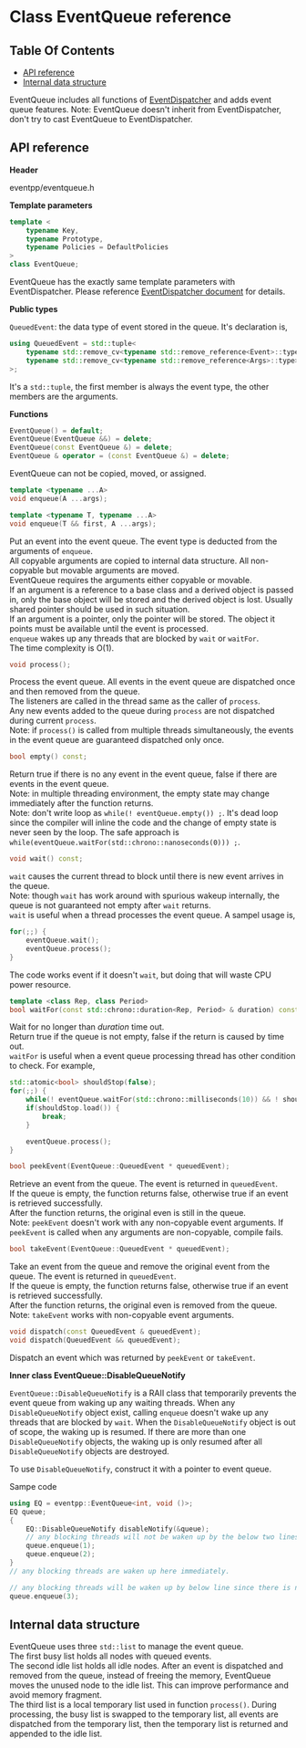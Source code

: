 # Class EventQueue reference

## Table Of Contents

- [API reference](#apis)
- [Internal data structure](#internal-data-structure)

EventQueue includes all functions of [EventDispatcher](eventdispatcher.md) and adds event queue features. Note: EventQueue doesn't inherit from EventDispatcher, don't try to cast EventQueue to EventDispatcher.  

<a name="apis"></a>
## API reference

**Header**

eventpp/eventqueue.h

**Template parameters**

```c++
template <
	typename Key,
	typename Prototype,
	typename Policies = DefaultPolicies
>
class EventQueue;
```

EventQueue has the exactly same template parameters with EventDispatcher. Please reference [EventDispatcher document](eventdispatcher.md) for details.

**Public types**  

`QueuedEvent`: the data type of event stored in the queue. It's declaration is,  
```c++
using QueuedEvent = std::tuple<
	typename std::remove_cv<typename std::remove_reference<Event>::type>::type,
	typename std::remove_cv<typename std::remove_reference<Args>::type>::type...
>;
```
It's a `std::tuple`, the first member is always the event type, the other members are the arguments.

**Functions**

```c++
EventQueue() = default;
EventQueue(EventQueue &&) = delete;
EventQueue(const EventQueue &) = delete;
EventQueue & operator = (const EventQueue &) = delete;
```

EventQueue can not be copied, moved, or assigned.

```c++
template <typename ...A>
void enqueue(A ...args);

template <typename T, typename ...A>
void enqueue(T && first, A ...args);
```  
Put an event into the event queue. The event type is deducted from the arguments of `enqueue`.  
All copyable arguments are copied to internal data structure. All non-copyable but movable arguments are moved.  
EventQueue requires the arguments either copyable or movable.  
If an argument is a reference to a base class and a derived object is passed in, only the base object will be stored and the derived object is lost. Usually shared pointer should be used in such situation.  
If an argument is a pointer, only the pointer will be stored. The object it points must be available until the event is processed.  
`enqueue` wakes up any threads that are blocked by `wait` or `waitFor`.  
The time complexity is O(1).  

```c++
void process();
```  
Process the event queue. All events in the event queue are dispatched once and then removed from the queue.  
The listeners are called in the thread same as the caller of `process`.  
Any new events added to the queue during `process` are not dispatched during current `process`.  
Note: if `process()` is called from multiple threads simultaneously, the events in the event queue are guaranteed dispatched only once.  

```c++
bool empty() const;
```
Return true if there is no any event in the event queue, false if there are events in the event queue.  
Note: in multiple threading environment, the empty state may change immediately after the function returns.  
Note: don't write loop as `while(! eventQueue.empty()) ;`. It's dead loop since the compiler will inline the code and the change of empty state is never seen by the loop. The safe approach is `while(eventQueue.waitFor(std::chrono::nanoseconds(0))) ;`.  

```c++
void wait() const;
```
`wait` causes the current thread to block until there is new event arrives in the queue.  
Note: though `wait` has work around with spurious wakeup internally, the queue is not guaranteed not empty after `wait` returns.  
`wait` is useful when a thread processes the event queue. A sampel usage is,
```c++
for(;;) {
	eventQueue.wait();
	eventQueue.process();
}
```
The code works event if it doesn't `wait`, but doing that will waste CPU power resource.

```c++
template <class Rep, class Period>
bool waitFor(const std::chrono::duration<Rep, Period> & duration) const;
```
Wait for no longer than *duration* time out.  
Return true if the queue is not empty, false if the return is caused by time out.  
`waitFor` is useful when a event queue processing thread has other condition to check. For example,
```c++
std::atomic<bool> shouldStop(false);
for(;;) {
	while(! eventQueue.waitFor(std::chrono::milliseconds(10)) && ! shouldStop.load()) ;
	if(shouldStop.load()) {
		break;
	}

	eventQueue.process();
}
```

```c++
bool peekEvent(EventQueue::QueuedEvent * queuedEvent);
```
Retrieve an event from the queue. The event is returned in `queuedEvent`.  
If the queue is empty, the function returns false, otherwise true if an event is retrieved successfully.  
After the function returns, the original even is still in the queue.  
Note: `peekEvent` doesn't work with any non-copyable event arguments. If `peekEvent` is called when any arguments are non-copyable, compile fails.

```c++
bool takeEvent(EventQueue::QueuedEvent * queuedEvent);
```
Take an event from the queue and remove the original event from the queue. The event is returned in `queuedEvent`.  
If the queue is empty, the function returns false, otherwise true if an event is retrieved successfully.  
After the function returns, the original even is removed from the queue.  
Note: `takeEvent` works with non-copyable event arguments.

```c++
void dispatch(const QueuedEvent & queuedEvent);
void dispatch(QueuedEvent && queuedEvent);
```
Dispatch an event which was returned by `peekEvent` or `takeEvent`.  

**Inner class EventQueue::DisableQueueNotify**  

`EventQueue::DisableQueueNotify` is a RAII class that temporarily prevents the event queue from waking up any waiting threads. When any `DisableQueueNotify` object exist, calling `enqueue` doesn't wake up any threads that are blocked by `wait`. When the `DisableQueueNotify` object is out of scope, the waking up is resumed. If there are more than one `DisableQueueNotify` objects, the waking up is only resumed after all `DisableQueueNotify` objects are destroyed.  

To use `DisableQueueNotify`, construct it with a pointer to event queue.

Sampe code
```c++
using EQ = eventpp::EventQueue<int, void ()>;
EQ queue;
{
	EQ::DisableQueueNotify disableNotify(&queue);
	// any blocking threads will not be waken up by the below two lines.
	queue.enqueue(1);
	queue.enqueue(2);
}
// any blocking threads are waken up here immediately.

// any blocking threads will be waken up by below line since there is no DisableQueueNotify.
queue.enqueue(3);
```

<a name="internal-data-structure"></a>
## Internal data structure

EventQueue uses three `std::list` to manage the event queue.  
The first busy list holds all nodes with queued events.  
The second idle list holds all idle nodes. After an event is dispatched and removed from the queue, instead of freeing the memory, EventQueue moves the unused node to the idle list. This can improve performance and avoid memory fragment.  
The third list is a local temporary list used in function `process()`. During processing, the busy list is swapped to the temporary list, all events are dispatched from the temporary list, then the temporary list is returned and appended to the idle list.

